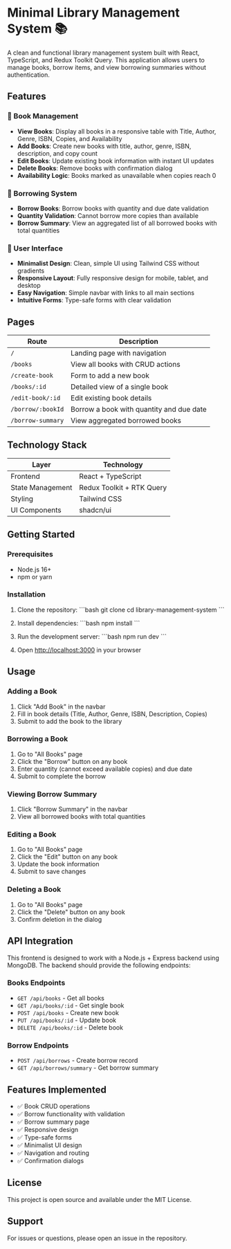 # Minimal Library Management System 📚

A clean and functional library management system built with React, TypeScript, and Redux Toolkit Query. This application allows users to manage books, borrow items, and view borrowing summaries without authentication.

## Features

### 📖 Book Management
- **View Books**: Display all books in a responsive table with Title, Author, Genre, ISBN, Copies, and Availability
- **Add Books**: Create new books with title, author, genre, ISBN, description, and copy count
- **Edit Books**: Update existing book information with instant UI updates
- **Delete Books**: Remove books with confirmation dialog
- **Availability Logic**: Books marked as unavailable when copies reach 0

### 🔄 Borrowing System
- **Borrow Books**: Borrow books with quantity and due date validation
- **Quantity Validation**: Cannot borrow more copies than available
- **Borrow Summary**: View an aggregated list of all borrowed books with total quantities

### 🎨 User Interface
- **Minimalist Design**: Clean, simple UI using Tailwind CSS without gradients
- **Responsive Layout**: Fully responsive design for mobile, tablet, and desktop
- **Easy Navigation**: Simple navbar with links to all main sections
- **Intuitive Forms**: Type-safe forms with clear validation


## Pages

| Route | Description |
|-------|-------------|
| `/` | Landing page with navigation |
| `/books` | View all books with CRUD actions |
| `/create-book` | Form to add a new book |
| `/books/:id` | Detailed view of a single book |
| `/edit-book/:id` | Edit existing book details |
| `/borrow/:bookId` | Borrow a book with quantity and due date |
| `/borrow-summary` | View aggregated borrowed books |

## Technology Stack

| Layer | Technology |
|-------|-----------|
| Frontend | React + TypeScript |
| State Management | Redux Toolkit + RTK Query |
| Styling | Tailwind CSS |
| UI Components | shadcn/ui |

## Getting Started

### Prerequisites
- Node.js 16+ 
- npm or yarn

### Installation

1. Clone the repository:
\`\`\`bash
git clone <repository-url>
cd library-management-system
\`\`\`

2. Install dependencies:
\`\`\`bash
npm install
\`\`\`

3. Run the development server:
\`\`\`bash
npm run dev
\`\`\`

4. Open [http://localhost:3000](http://localhost:3000) in your browser

## Usage

### Adding a Book
1. Click "Add Book" in the navbar
2. Fill in book details (Title, Author, Genre, ISBN, Description, Copies)
3. Submit to add the book to the library

### Borrowing a Book
1. Go to "All Books" page
2. Click the "Borrow" button on any book
3. Enter quantity (cannot exceed available copies) and due date
4. Submit to complete the borrow

### Viewing Borrow Summary
1. Click "Borrow Summary" in the navbar
2. View all borrowed books with total quantities

### Editing a Book
1. Go to "All Books" page
2. Click the "Edit" button on any book
3. Update the book information
4. Submit to save changes

### Deleting a Book
1. Go to "All Books" page
2. Click the "Delete" button on any book
3. Confirm deletion in the dialog

## API Integration

This frontend is designed to work with a Node.js + Express backend using MongoDB. The backend should provide the following endpoints:

### Books Endpoints
- `GET /api/books` - Get all books
- `GET /api/books/:id` - Get single book
- `POST /api/books` - Create new book
- `PUT /api/books/:id` - Update book
- `DELETE /api/books/:id` - Delete book

### Borrow Endpoints
- `POST /api/borrows` - Create borrow record
- `GET /api/borrows/summary` - Get borrow summary

## Features Implemented

- ✅ Book CRUD operations
- ✅ Borrow functionality with validation
- ✅ Borrow summary page
- ✅ Responsive design
- ✅ Type-safe forms
- ✅ Minimalist UI design
- ✅ Navigation and routing
- ✅ Confirmation dialogs



## License

This project is open source and available under the MIT License.

## Support

For issues or questions, please open an issue in the repository.
